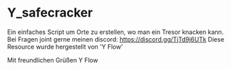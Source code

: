 # Y_safecracker

Ein einfaches Script um Orte zu erstellen, wo man ein Tresor knacken kann.
Bei Fragen joint gerne meinen discord: https://discord.gg/TjTd9j6UTk
Diese Resource wurde hergestellt von 'Y Flow'

Mit freundlichen Grüßen
Y Flow
